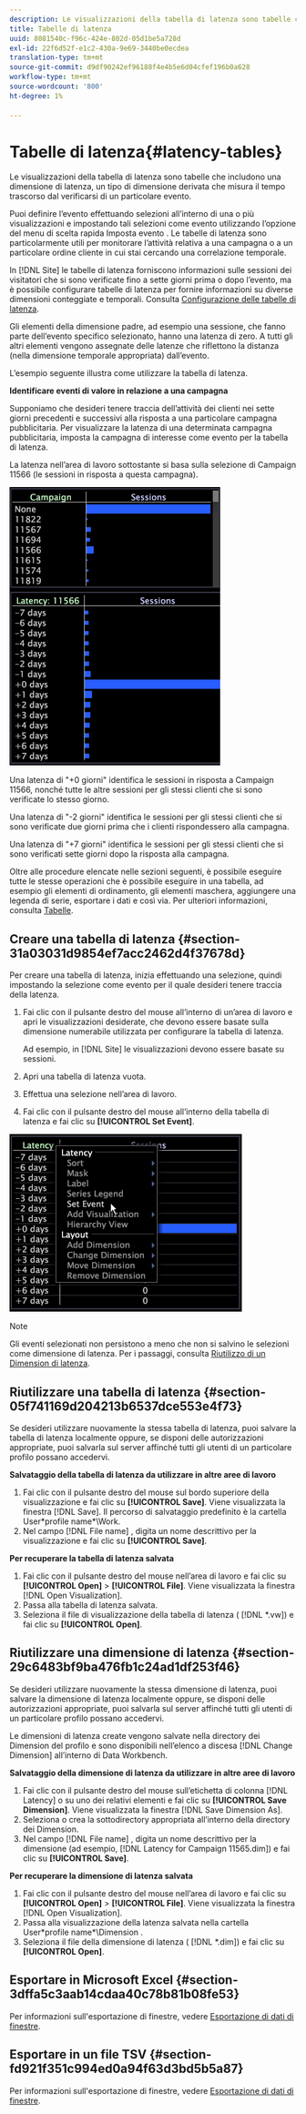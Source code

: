 ```yaml
---
description: Le visualizzazioni della tabella di latenza sono tabelle che includono una dimensione di latenza, un tipo di dimensione derivata che misura il tempo trascorso dal verificarsi di un particolare evento.
title: Tabelle di latenza
uuid: 8081540c-f96c-424e-802d-05d1be5a728d
exl-id: 22f6d52f-e1c2-430a-9e69-3440be0ecdea
translation-type: tm+mt
source-git-commit: d9df90242ef96188f4e4b5e6d04cfef196b0a628
workflow-type: tm+mt
source-wordcount: '800'
ht-degree: 1%

---
```


# Tabelle di latenza{#latency-tables}

Le visualizzazioni della tabella di latenza sono tabelle che includono una dimensione di latenza, un tipo di dimensione derivata che misura il tempo trascorso dal verificarsi di un particolare evento.

Puoi definire l’evento effettuando selezioni all’interno di una o più visualizzazioni e impostando tali selezioni come evento utilizzando l’opzione del menu di scelta rapida Imposta evento . Le tabelle di latenza sono particolarmente utili per monitorare l’attività relativa a una campagna o a un particolare ordine cliente in cui stai cercando una correlazione temporale.

In [!DNL Site] le tabelle di latenza forniscono informazioni sulle sessioni dei visitatori che si sono verificate fino a sette giorni prima o dopo l’evento, ma è possibile configurare tabelle di latenza per fornire informazioni su diverse dimensioni conteggiate e temporali. Consulta [Configurazione delle tabelle di latenza](../../../home/c-get-started/c-intf-anlys-ftrs/c-config-ltcy-tbls/c-config-ltcy-tbls.md#concept-7175c3defec64556994f0dfcccb7d15c).

Gli elementi della dimensione padre, ad esempio una sessione, che fanno parte dell’evento specifico selezionato, hanno una latenza di zero. A tutti gli altri elementi vengono assegnate delle latenze che riflettono la distanza (nella dimensione temporale appropriata) dall’evento.

L’esempio seguente illustra come utilizzare la tabella di latenza.

**Identificare eventi di valore in relazione a una campagna**

Supponiamo che desideri tenere traccia dell’attività dei clienti nei sette giorni precedenti e successivi alla risposta a una particolare campagna pubblicitaria. Per visualizzare la latenza di una determinata campagna pubblicitaria, imposta la campagna di interesse come evento per la tabella di latenza.

La latenza nell’area di lavoro sottostante si basa sulla selezione di Campaign 11566 (le sessioni in risposta a questa campagna).

![](assets/vis_Latency.png)

Una latenza di &quot;+0 giorni&quot; identifica le sessioni in risposta a Campaign 11566, nonché tutte le altre sessioni per gli stessi clienti che si sono verificate lo stesso giorno.

Una latenza di &quot;-2 giorni&quot; identifica le sessioni per gli stessi clienti che si sono verificate due giorni prima che i clienti rispondessero alla campagna.

Una latenza di &quot;+7 giorni&quot; identifica le sessioni per gli stessi clienti che si sono verificati sette giorni dopo la risposta alla campagna.

Oltre alle procedure elencate nelle sezioni seguenti, è possibile eseguire tutte le stesse operazioni che è possibile eseguire in una tabella, ad esempio gli elementi di ordinamento, gli elementi maschera, aggiungere una legenda di serie, esportare i dati e così via. Per ulteriori informazioni, consulta [Tabelle](../../../home/c-get-started/c-analysis-vis/c-tables/c-tables.md#concept-c632cb8ad9724f90ac5c294d52ae667f).

## Creare una tabella di latenza {#section-31a03031d9854ef7acc2462d4f37678d}

Per creare una tabella di latenza, inizia effettuando una selezione, quindi impostando la selezione come evento per il quale desideri tenere traccia della latenza.

1. Fai clic con il pulsante destro del mouse all’interno di un’area di lavoro e apri le visualizzazioni desiderate, che devono essere basate sulla dimensione numerabile utilizzata per configurare la tabella di latenza.

   Ad esempio, in [!DNL Site] le visualizzazioni devono essere basate su sessioni.

1. Apri una tabella di latenza vuota.
1. Effettua una selezione nell’area di lavoro.
1. Fai clic con il pulsante destro del mouse all’interno della tabella di latenza e fai clic su **[!UICONTROL Set Event]**.

![](assets/vis_Latency_SetEvent.png)

>[!NOTE]
>
>Gli eventi selezionati non persistono a meno che non si salvino le selezioni come dimensione di latenza. Per i passaggi, consulta [Riutilizzo di un Dimension di latenza](../../../home/c-get-started/c-analysis-vis/c-lat-tbls.md#section-29c6483bf9ba476fb1c24ad1df253f46).

## Riutilizzare una tabella di latenza {#section-05f741169d204213b6537dce553e4f73}

Se desideri utilizzare nuovamente la stessa tabella di latenza, puoi salvare la tabella di latenza localmente oppure, se disponi delle autorizzazioni appropriate, puoi salvarla sul server affinché tutti gli utenti di un particolare profilo possano accedervi.

**Salvataggio della tabella di latenza da utilizzare in altre aree di lavoro**

1. Fai clic con il pulsante destro del mouse sul bordo superiore della visualizzazione e fai clic su **[!UICONTROL Save]**. Viene visualizzata la finestra [!DNL Save]. Il percorso di salvataggio predefinito è la cartella User\*profile name*\Work.
1. Nel campo [!DNL File name] , digita un nome descrittivo per la visualizzazione e fai clic su **[!UICONTROL Save]**.

**Per recuperare la tabella di latenza salvata**

1. Fai clic con il pulsante destro del mouse nell’area di lavoro e fai clic su **[!UICONTROL Open]** > **[!UICONTROL File]**. Viene visualizzata la finestra [!DNL Open Visualization].
1. Passa alla tabella di latenza salvata.
1. Seleziona il file di visualizzazione della tabella di latenza ( [!DNL *.vw]) e fai clic su **[!UICONTROL Open]**.

## Riutilizzare una dimensione di latenza {#section-29c6483bf9ba476fb1c24ad1df253f46}

Se desideri utilizzare nuovamente la stessa dimensione di latenza, puoi salvare la dimensione di latenza localmente oppure, se disponi delle autorizzazioni appropriate, puoi salvarla sul server affinché tutti gli utenti di un particolare profilo possano accedervi.

Le dimensioni di latenza create vengono salvate nella directory dei Dimension del profilo e sono disponibili nell’elenco a discesa [!DNL Change Dimension] all’interno di Data Workbench.

**Salvataggio della dimensione di latenza da utilizzare in altre aree di lavoro**

1. Fai clic con il pulsante destro del mouse sull’etichetta di colonna [!DNL Latency] o su uno dei relativi elementi e fai clic su **[!UICONTROL Save Dimension]**. Viene visualizzata la finestra [!DNL Save Dimension As].
1. Seleziona o crea la sottodirectory appropriata all’interno della directory dei Dimension.
1. Nel campo [!DNL File name] , digita un nome descrittivo per la dimensione (ad esempio, [!DNL Latency for Campaign 11565.dim]) e fai clic su **[!UICONTROL Save]**.

**Per recuperare la dimensione di latenza salvata**

1. Fai clic con il pulsante destro del mouse nell’area di lavoro e fai clic su **[!UICONTROL Open]** > **[!UICONTROL File]**. Viene visualizzata la finestra [!DNL Open Visualization].
1. Passa alla visualizzazione della latenza salvata nella cartella User\*profile name*\Dimension .
1. Seleziona il file della dimensione di latenza ( [!DNL *.dim]) e fai clic su **[!UICONTROL Open]**.

## Esportare in Microsoft Excel {#section-3dffa5c3aab14cdaa40c78b81b08fe53}

Per informazioni sull&#39;esportazione di finestre, vedere [Esportazione di dati di finestre](../../../home/c-get-started/c-wk-win-wksp/c-exp-win-data.md#concept-8df61d64ed434cc5a499023c44197349).

## Esportare in un file TSV {#section-fd921f351c994ed0a94f63d3bd5b5a87}

Per informazioni sull&#39;esportazione di finestre, vedere [Esportazione di dati di finestre](../../../home/c-get-started/c-wk-win-wksp/c-exp-win-data.md#concept-8df61d64ed434cc5a499023c44197349).
